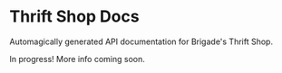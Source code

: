 # Thrift Shop Docs
Automagically generated API documentation for Brigade's Thrift Shop.

In progress! More info coming soon.
